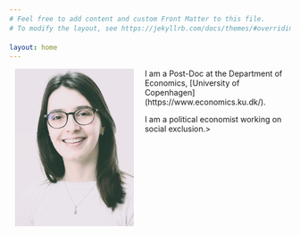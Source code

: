 ```yaml
---
# Feel free to add content and custom Front Matter to this file.
# To modify the layout, see https://jekyllrb.com/docs/themes/#overriding-theme-defaults

layout: home
---
```


<style>
  .container {
    display: flex;
    justify-content: center;
  }
  .column {
    margin: 0 10px; /* Adjust the margin as needed */
  }
</style>

<div class="container">
  <div class="column">
    <img src="folder/portrait.jpg">
  </div>
  <div class="column">
I am a Post-Doc at the Department of Economics, [University of Copenhagen](https://www.economics.ku.dk/). 

I am a political economist working on social exclusion.>
</div>
</div>



